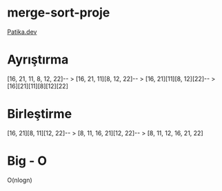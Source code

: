 # merge-sort-proje

[Patika.dev](https://www.patika.dev/tr)
# Ayrıştırma
[16, 21, 11, 8, 12, 22]-- > [16, 21, 11][8, 12, 22]-- > [16, 21][11][8, 12][22]-- > [16][21][11][8][12][22]

# Birleştirme

[16, 21][8, 11][12, 22]-- > [8, 11, 16, 21][12, 22]-- > [8, 11, 12, 16, 21, 22]

# Big - O 
 O(nlogn)

